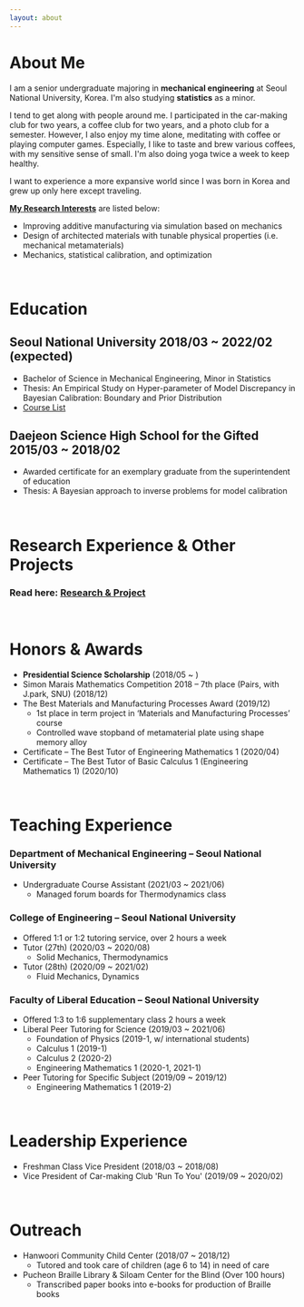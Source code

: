 ```yaml
---
layout: about 
---
```


# About Me
I am a senior undergraduate majoring in <strong>mechanical engineering</strong> at Seoul National University, Korea.
I'm also studying <strong>statistics</strong> as a minor.

I tend to get along with people around me. I participated in the car-making club for two years, a coffee club for two years, and a photo club for a semester. However, I also enjoy my time alone, meditating with coffee or playing computer games. Especially, I like to taste and brew various coffees, with my sensitive sense of small. I'm also doing yoga twice a week to keep healthy.

I want to experience a more expansive world since I was born in Korea and grew up only here except traveling.

<strong><u>My Research Interests</u></strong> are listed below:
* Improving additive manufacturing via simulation based on mechanics
* Design of architected materials with tunable physical properties (i.e. mechanical metamaterials)
* Mechanics, statistical calibration, and optimization

<br/>

# Education
## Seoul National University 2018/03 ~ 2022/02 (expected)
  * Bachelor of Science in Mechanical Engineering, Minor in Statistics
  * Thesis: An Empirical Study on Hyper-parameter of Model Discrepancy in Bayesian Calibration: Boundary and Prior Distribution
  * <a href="https://tpgml2612.github.io/CV/courselist" target="_blank">Course List</a>

## Daejeon Science High School for the Gifted 2015/03 ~ 2018/02
  * Awarded certificate for an exemplary graduate from the superintendent of education
  * Thesis: A Bayesian approach to inverse problems for model calibration

<br/>

# Research Experience & Other Projects
### Read here: <a href="https://tpgml2612.github.io/CV/portfolio" target="_blank">Research & Project</a> 

<br/>

# Honors & Awards
* <strong>Presidential Science Scholarship</strong> (2018/05 ~ )
* Simon Marais Mathematics Competition 2018 – 7th place (Pairs, with J.park, SNU) (2018/12)
* The Best Materials and Manufacturing Processes Award (2019/12)
  * 1st place in term project in ‘Materials and Manufacturing Processes’ course
  * Controlled wave stopband of metamaterial plate using shape memory alloy
* Certificate – The Best Tutor of Engineering Mathematics 1 (2020/04)
* Certificate – The Best Tutor of Basic Calculus 1 (Engineering Mathematics 1) (2020/10)

<br/>

# Teaching Experience
### Department of Mechanical Engineering – Seoul National University
  * Undergraduate Course Assistant (2021/03 ~ 2021/06)
    * Managed forum boards for Thermodynamics class

### College of Engineering – Seoul National University
  * Offered 1:1 or 1:2 tutoring service, over 2 hours a week
  * Tutor (27th) (2020/03 ~ 2020/08)
    * Solid Mechanics, Thermodynamics
  * Tutor (28th) (2020/09 ~ 2021/02)
    * Fluid Mechanics, Dynamics

### Faculty of Liberal Education – Seoul National University
  * Offered 1:3 to 1:6 supplementary class 2 hours a week
  * Liberal Peer Tutoring for Science (2019/03 ~ 2021/06)
    * Foundation of Physics (2019-1, w/ international students)
    * Calculus 1 (2019-1)
    * Calculus 2 (2020-2)
    * Engineering Mathematics 1 (2020-1, 2021-1)
  * Peer Tutoring for Specific Subject (2019/09 ~ 2019/12)
    * Engineering Mathematics 1 (2019-2)

<br/>

# Leadership Experience
* Freshman Class Vice President (2018/03 ~ 2018/08)
* Vice President of Car-making Club 'Run To You' (2019/09 ~ 2020/02)

<br/>

# Outreach
* Hanwoori Community Child Center (2018/07 ~ 2018/12)
  * Tutored and took care of children (age 6 to 14) in need of care
* Pucheon Braille Library & Siloam Center for the Blind (Over 100 hours)
  * Transcribed paper books into e-books for production of Braille books
